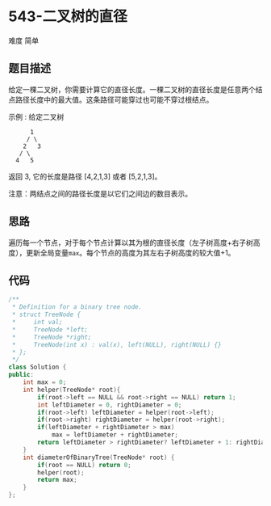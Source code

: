 # 543-二叉树的直径

难度 简单



## 题目描述

给定一棵二叉树，你需要计算它的直径长度。一棵二叉树的直径长度是任意两个结点路径长度中的最大值。这条路径可能穿过也可能不穿过根结点。

示例 :
给定二叉树

          1
         / \
        2   3
       / \     
      4   5    
返回 3, 它的长度是路径 [4,2,1,3] 或者 [5,2,1,3]。

注意：两结点之间的路径长度是以它们之间边的数目表示。



## 思路

遍历每一个节点，对于每个节点计算以其为根的直径长度（左子树高度+右子树高度），更新全局变量`max`。每个节点的高度为其左右子树高度的较大值+1。



## 代码

```c++
/**
 * Definition for a binary tree node.
 * struct TreeNode {
 *     int val;
 *     TreeNode *left;
 *     TreeNode *right;
 *     TreeNode(int x) : val(x), left(NULL), right(NULL) {}
 * };
 */
class Solution {
public:
    int max = 0;
    int helper(TreeNode* root){
        if(root->left == NULL && root->right == NULL) return 1;
        int leftDiameter = 0, rightDiameter = 0;
        if(root->left) leftDiameter = helper(root->left);
        if(root->right) rightDiameter = helper(root->right);
        if(leftDiameter + rightDiameter > max)
            max = leftDiameter + rightDiameter;
        return leftDiameter > rightDiameter? leftDiameter + 1: rightDiameter + 1;
    }
    int diameterOfBinaryTree(TreeNode* root) {
        if(root == NULL) return 0;
        helper(root);
        return max;
    }
};
```

